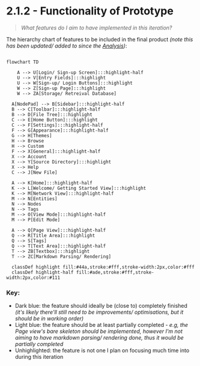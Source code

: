 # 2.1.2 - Functionality of Prototype
> *What features do I aim to have implemented in this iteration?*

The hierarchy chart of features to be included in the final product *(note this has been updated/ added to since the [Analysis](https://github.com/samcalthrop/NodePad/tree/main/Write-up/1%20-%20Analysis))*:

```mermaid

flowchart TD

	A --> U[Login/ Sign-up Screen]:::highlight-half
	U --> V[Entry Fields]:::highlight
	U --> W[Sign-up/ Login Buttons]:::highlight
	W --> Z[Sign-up Page]:::highlight
	W --> ZA[Storage/ Retreival Database]

  A[NodePad] --> B[Sidebar]:::highlight-half
  B --> C[Toolbar]:::highlight-half
  B --> D[File Tree]:::highlight
  C --> E[Home Button]:::highlight
  C --> F[Settings]:::highlight-half
  F --> G[Appearance]:::highlight-half
  G --> H[Themes]
  H --> Browse
  H --> Custom
  F --> X[General]:::highlight-half
  X --> Account
  X --> Y[Source Directory]:::highlight
  X --> Help
  C --> J[New File]

  A --> K[Home]:::highlight-half
  K --> L[Welcome/ Getting Started View]:::highlight
  K --> M[Network View]:::highlight-half
  M --> N[Entities]
  N --> Nodes
  N --> Tags
  M --> O[View Mode]:::highlight-half
  M --> P[Edit Mode]

  A --> Q[Page View]:::highlight-half
  Q --> R[Title Area]:::highlight
  Q --> S[Tags]
  Q --> T[Text Area]:::highlight-half
  T --> ZB[Textbox]:::highlight
  T --> ZC[Markdown Parsing/ Rendering]

  classDef highlight fill:#44a,stroke:#fff,stroke-width:2px,color:#fff
  classDef highlight-half fill:#ade,stroke:#fff,stroke-width:2px,color:#111
```

### Key:

- Dark blue: the feature should ideally be (close to) completely finished *(it's likely there'll still need to be improvements/ optimisations, but it should be in working order)*
- Light blue: the feature should be at least partially completed - *e.g, the Page view's bare skeleton should be implemented, however I'm not aiming to have markdown parsing/ rendering done, thus it would be partially completed*
- Unhighlighted: the feature is not one I plan on focusing much time into during this iteration
